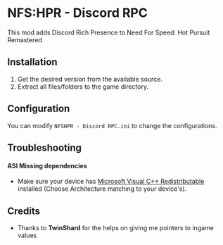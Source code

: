 # NFS:HPR - Discord RPC

This mod adds Discord Rich Presence to Need For Speed: Hot Pursuit Remastered

## Installation

1. Get the desired version from the available source.
2. Extract all files/folders to the game directory.

## Configuration
You can modify `NFSHPR - Discord RPC.ini` to change the configurations.

## Troubleshooting
#### ASI Missing dependencies
- Make sure your device has [Microsoft Visual C++ Redistributable](https://learn.microsoft.com/en-us/cpp/windows/latest-supported-vc-redist?view=msvc-170) installed (Choose Architecture matching to your device's).

## Credits

- Thanks to **TwinShard** for the helps on giving me pointers to ingame values
